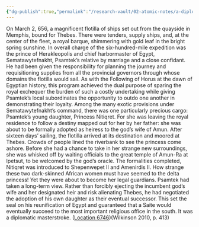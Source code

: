 ```yaml
---
{"dg-publish":true,"permalink":"/research-vault/02-atomic-notes/a-diplomatic-flotilla-of-ships-are-used-in-656-to-facilitate-the-reunification-of-egypt-under-psamtek-i/"}
---
```


On March 2, 656, a magnificent flotilla of ships set out from the quayside in Memphis, bound for Thebes. There were tenders, supply ships, and, at the center of the fleet, a royal barque, shimmering with gold leaf in the bright spring sunshine. In overall charge of the six-hundred-mile expedition was the prince of Herakleopolis and chief harbormaster of Egypt, Sematawytefnakht, Psamtek’s relative by marriage and a close confidant. He had been given the responsibility for planning the journey and requisitioning supplies from all the provincial governors through whose domains the flotilla would sail. As with the Following of Horus at the dawn of Egyptian history, this program achieved the dual purpose of sparing the royal exchequer the burden of such a costly undertaking while giving Psamtek’s local subordinates the opportunity to outdo one another in demonstrating their loyalty. Among the many exotic provisions under Sematawytefnakht’s command, there was one particularly precious cargo: Psamtek’s young daughter, Princess Nitiqret. For she was leaving the royal residence to follow a destiny mapped out for her by her father: she was about to be formally adopted as heiress to the god’s wife of Amun. After sixteen days’ sailing, the flotilla arrived at its destination and moored at Thebes. Crowds of people lined the riverbank to see the princess come ashore. Before she had a chance to take in her strange new surroundings, she was whisked off by waiting officials to the great temple of Amun-Ra at Ipetsut, to be welcomed by the god’s oracle. The formalities completed, Nitiqret was introduced to Shepenwepet II and Amenirdis II. How strange these two dark-skinned African women must have seemed to the delta princess! Yet they were about to become her legal guardians. Psamtek had taken a long-term view. Rather than forcibly ejecting the incumbent god’s wife and her designated heir and risk alienating Thebes, he had negotiated the adoption of his own daughter as their eventual successor. This set the seal on his reunification of Egypt and guaranteed that a Saite would eventually succeed to the most important religious office in the south. It was a diplomatic masterstroke. ([Location 6746](https://readwise.io/to_kindle?action=open&asin=B004FGMZAI&location=6746))(Wilkinson 2010, p. 413)